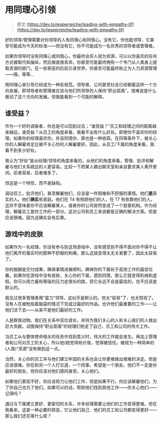 # 用同理心引领

> 原文:[https://dev.to/jesperreiche/leading-with-empathy-lif](https://dev.to/jesperreiche/leading-with-empathy-lif)

好的领导/管理需要对你领导的人有同理心和同情心。没有它，你也能领导，它甚至可能成为今天的标准——但没有它，你不可能成为一名优秀的领导者或管理者。

如果你领导时没有同理心或同情心，你最终会将人视为资源，可以以你喜欢的任何方式被取代和操纵，然后被直接丢弃。你甚至可能最终拥有一个专门从人类身上提取资源的部门，在一些邪恶的后启示录世界，你甚至可能最终称之为人力资源管理——哦，等等…

用同理心来引导已经成为一种反规范。领导者、公司甚至社会已经朝着这样一个方向发展，即领导者和管理者应该与他们所领导的人保持“职业距离”。很难说是什么推动了这个方向的发展。但我能看到一个可能的解释。

## [](#who-benefits)谁受益？

作为一个好的调查者，你总是可以回到过去；“谁受益？”员工和经理之间的距离越来越远，谁受益？从员工的角度来看，我看不出有什么好处。即使你不喜欢你的经理，如果你的经理喜欢你，并且同情你，那也是一种收获。在同等条件下，被关心你的人解雇肯定比被不关心你的人解雇要好。因此，从员工/下属的角度来看，我看不到多少好处。

我认为“好处”是从经理/领导的角度来看的。从他们的角度来看，管理、批评和解雇与他们关系疏远的人更容易。比较一下把某人踢出聊天室和亲自要求某人离开房间。前者容易，后者难多了。

但这是一个特性，而不是缺陷。

调动员工，批评他们，甚至解雇他们，应该是一件困难和不舒服的事情。他们**是**真实的人。他们**确实**有家庭。他们在 T4 有照顾他们的人，在 T7 有依靠他们的人。这并不意味着你不应该解雇某人，或者你的公司突然变成了一个慈善机构。作为经理，解雇员工是你工作的一部分。这对公司和员工来说都是正确的解决方案。但是应该很难。因为这确实会有后果。

## [](#skin-in-the-game)游戏中的皮肤

如果作为一名经理，你没有参与到这场游戏中，没有感受到不得不面对你不得不让他们离开的事实时的那种不舒服的刺痛，那么这就变得太无关紧要了，因此太容易了。

你的报酬是交付成果，确保事情进展顺利，确保你的下属处于高效工作的最佳位置。如果你在游戏中没有皮肤，关心你的下属，感到同情，那么它就变得机械和虚假。你可以用力量和等级的压力走很长的路，但它永远不会是最佳的，也不应该是默认的。

我见过很多管理者用“蛮力”领导。这似乎是默认的。但太“容易”了，也太短视了。没有人在被枪指着脑袋的情况下完成过最好的作品。也许他们最重要的工作——让他们活下去——从来不是他们最好的工作。

人是群居动物。我们在关系中茁壮成长，并将为我们关心的人和关心我们的人做出巨大贡献。试图保持“职业距离”的经理们抢走了自己、员工和公司的伟大工作。

当员工从与整体使命相关的任务中找到意义时，伟大的工作就会发生。再加上管理者和公司对员工的关心，所以他/她觉得有价值，觉得被信任。被视为一种简单的(人类)“资源”没有做到这一点。

当然，关心你的员工并与他们建立牢固的关系也会让你更难做出艰难的决定。但是应该很难。你在和另一个人打交道，一个同事，希望是一个朋友。他们不一定是你最好的朋友，但你应该对他们感同身受，关心他们。

如果他们表现不好，你应该努力让他们工作，但是如果不行，你应该解雇他们，为了你自己也为了他们。如果可以的话，帮助他们找到其他工作——你关心他们——记得吗？

通过与下属建立更好、更密切的关系，许多经理需要让他们的工作变得更难。但在我看来，这是一种必要的邪恶，它让他们自己、他们的员工和公司都变得更好——那么我们还在等什么呢？